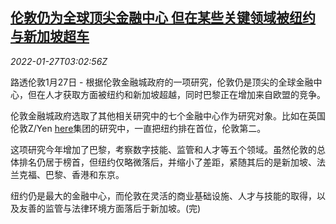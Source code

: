 <!--1643254263000-->
[伦敦仍为全球顶尖金融中心 但在某些关键领域被纽约与新加坡超车](https://cn.reuters.com/article/london-global-fin-center-0127-idCNKBS2K107Q)
------

<div><i>2022-01-27T03:02:56Z</i></div><p>路透伦敦1月27日 - 根据伦敦金融城政府的一项研究，伦敦仍是顶尖的全球金融中心，但在人才获取方面被纽约和新加坡超越，同时巴黎正在增加来自欧盟的竞争。</p><p>伦敦金融城政府选取了其他相关研究中的七个金融中心作为研究对象。比如在英国伦敦Z/Yen <a href="https://www.reuters.com/article/uk-finance-global-idUKKBN2B90WB">here</a>集团的研究中，一直把纽约排在首位，伦敦第二。</p><p>这项研究今年增加了巴黎，考察数字技能、监管和人才等五个领域。虽然伦敦的总体排名仍居于榜首，但纽约仅略微落后，并缩小了差距，紧随其后的是新加坡、法兰克福、巴黎、香港和东京。</p><p>纽约仍是最大的金融中心，而伦敦在灵活的商业基础设施、人才与技能的取得，以及友善的监管与法律环境方面落后于新加坡。(完)</p>
